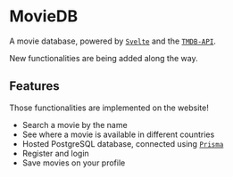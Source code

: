 # MovieDB

A movie database, powered by [`Svelte`](https://svelte.dev) and the [`TMDB-API`](https://developers.themoviedb.org/3).

New functionalities are being added along the way.

## Features

Those functionalities are implemented on the website!
 - Search a movie by the name
 - See where a movie is available in different countries
 - Hosted PostgreSQL database, connected using [`Prisma`](https://prisma.io)
 - Register and login
 - Save movies on your profile

<br/>

<!--
### The website is hosted using [`Vercel`](https://vercel.com).
-->